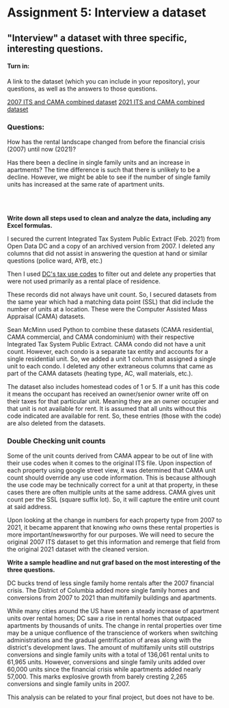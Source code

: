 # Assignment 5: Interview a dataset
## "Interview" a dataset with three specific, interesting questions.

#### Turn in:

A link to the dataset (which you can include in your repository), your questions, as well as the answers to those questions.

[2007 ITS and CAMA combined dataset](https://drive.google.com/file/d/16aZMJZMMVrtHLKEzuOGtwasJGydE97dQ/view?usp=sharing)
[2021 ITS and CAMA combined dataset](https://drive.google.com/file/d/1PPDjD4QPF4yPw2peMRUI5c0gvoydWxxS/view?usp=sharing)

### Questions:

How has the rental landscape changed from before the financial crisis (2007) until now (2021)? 

Has there been a decline in single family units and an increase in apartments? The time difference is such that there is unlikely to be a decline. However, we might be able to see if the number of single family units has increased at the same rate of apartment units.

<br>
<br>


**Write down all steps used to clean and analyze the data, including any Excel formulas.**

I secured the current Integrated Tax System Public Extract (Feb. 2021) from Open Data DC and a copy of an archived version from 2007.
I deleted any columns that did not assist in answering the question at hand or similar questions (police ward, AYB, etc.)

Then I used [DC's tax use codes](https://otr.cfo.dc.gov/sites/default/files/dc/sites/otr/publication/attachments/Use%20codes.pdf) to filter out and delete any properties that were not used primarily as a rental place of residence.

These records did not always have unit count. So, I secured datasets from the same year which had a matching data point (SSL) that did include the number of units at a location. These were the Computer Assisted Mass Appraisal (CAMA) datasets.

Sean McMinn used Python to combine these datasets (CAMA residential, CAMA commercial, and CAMA condominium) with their respective Integrated Tax System Public Extract. CAMA condo did not have a unit count. However, each condo is a separate tax entity and accounts for a single residential unit. So, we added a unit 1 column that assigned a single unit to each condo.
I deleted any other extraneous columns that came as part of the CAMA datasets (heating type, AC, wall materials, etc.).


The dataset also includes homestead codes of 1 or 5. If a unit has this code it means the occupant has received an owner/senior owner write off on their taxes for that particular unit. Meaning they are an owner occupier and that unit is not available for rent. It is assumed that all units without this code indicated are available for rent. So, these entries (those with the code) are also deleted from the datasets.

### Double Checking unit counts

Some of the unit counts derived from CAMA appear to be out of line with their use codes when it comes to the original ITS file. Upon inspection of each property using google street view, it was determined that CAMA unit count should override any use code information. This is because although the use code may be technically correct for a unit at that property, in these cases there are often multiple units at the same address. CAMA gives unit count per the SSL (square suffix lot). So, it will capture the entire unit count at said address.

Upon looking at the change in numbers for each property type from 2007 to 2021, it became apparent that knowing *who* owns these rental properties is more important/newsworthy for our purposes. We will need to secure the original 2007 ITS dataset to get this information and remerge that field from the original 2021 dataset with the cleaned version.


**Write a sample headline and nut graf based on the most interesting of the three questions.**

DC bucks trend of less single family home rentals after the 2007 financial crisis.
The District of Columbia added more single family homes and conversions from 2007 to 2021 than multifamily buildings and apartments.

While many cities around the US have seen a steady increase of apartment units over rental homes; DC saw a rise in rental homes that outpaced apartments by thousands of units. The change in rental properties over time may be a unique confluence of the transcience of workers when switching administrations and the gradual gentrification of areas along with the district's development laws. The amount of multifamily units still outstrips conversions and single family units with a total of 136,061 rental units to 61,965 units. However, conversions and single family units added over 60,000 units since the financial crisis while apartments added nearly 57,000. This marks explosive growth from barely cresting 2,265 conversions and single family units in 2007.


This analysis can be related to your final project, but does not have to be.

